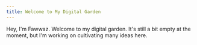 ```yaml
---
title: Welcome to My Digital Garden
---
```


Hey, I'm Fawwaz. Welcome to my digital garden. It's still a bit empty at the moment, but I'm working on cultivating many ideas here.